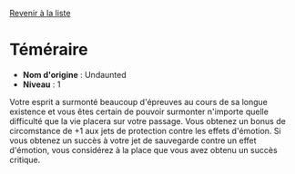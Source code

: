 [Revenir à la liste](list.md)

# Téméraire

 * **Nom d'origine** : Undaunted
 * **Niveau** : 1


<p><span id="ctl00_MainContent_DetailedOutput">Votre esprit a surmonté beaucoup d'épreuves au cours de sa longue existence et vous êtes certain de pouvoir surmonter n'importe quelle difficulté que la vie placera sur votre passage. Vous obtenez un bonus de circomstance de +1 aux jets de protection contre les effets d'émotion. Si vous obtenez un succès à votre jet de sauvegarde contre un effet d'émotion, vous considérez à la place que vous avez obtenu un succès critique.&nbsp;</span></p>